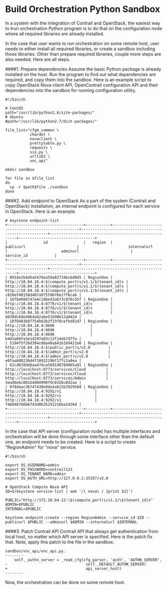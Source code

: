 # Build Orchestration Python Sandbox

In a system with the integration of Contrail and OpenStack, the easiest way to trun orchestration Python program is to do that on the configuration node where all required libraries are already installed.

In the case that user wants to run orchestration on some remote host, user needs to either install all required libraries, or create a sandbox including those libraries. Other than prepare required libraries, couple more steps are also needed. Here are all steps.

####1. Prepare dependencies
Assume the basic Python package is already installed on the host. Run the program to find out what dependencies are required, and copy them into the sandbox. Here is an example script to copy OpenStack Nova client API, OpenContrail configuration API and their dependencies into the sandbox for running configuration utility.
```
#!/bin/sh

# CentOS
path="/usr/lib/python2.6/site-packages/"
# Ubuntu
#path="/usr/lib/python2.7/dist-packages/"

file_list="cfgm_common \
           chardet \
           novaclient \
           prettytable.py \
           requests \
           six.py \
           urllib3 \
           vnc_api"

mkdir sandbox

for file in $file_list
do
  cp -r $path$file ./sandbox
done
```
####2. Add endpoint to OpenStack
As a part of the system (Contrail and OpenStack) installation, an internal endpoint is configured for each service in OpenStack. Here is an example.
```
# keystone endpoint-list
+----------------------------------+-----------+-------------------------------------------------------+-------------------------------------------------------+-------------------------------------------------------+----------------------------------+
|                id                |   region  |                       publicurl                       |                      internalurl                      |                        adminurl                       |            service_id            |
+----------------------------------+-----------+-------------------------------------------------------+-------------------------------------------------------+-------------------------------------------------------+----------------------------------+
| 091de2b4d6a547dea59a82734bcbd8d5 | RegionOne | http://10.84.18.4:$(compute_port)s/v1.1/$(tenant_id)s | http://10.84.18.4:$(compute_port)s/v1.1/$(tenant_id)s | http://10.84.18.4:$(compute_port)s/v1.1/$(tenant_id)s | c810ef40150d407a97559670e17f6ca6 |
| 16fbe604747a4c18bed3a673c076c55f | RegionOne |        http://10.84.18.4:8776/v1/$(tenant_id)s        |        http://10.84.18.4:8776/v1/$(tenant_id)s        |        http://10.84.18.4:8776/v1/$(tenant_id)s        | 4030dc6ded464a92abe51b98612a8424 |
| 18f0403b87754b62b3f23f0cefbd81d7 | RegionOne |                 http://10.84.18.4:9696                |                 http://10.84.18.4:9696                |                 http://10.84.18.4:9696                | b4d3a66fa3e14297a83c13f14eb7d7fa |
| 5194f5f26d394c88a40a841b169421e6 | RegionOne |         http://10.84.18.4:$(public_port)s/v2.0        |         http://10.84.18.4:$(admin_port)s/v2.0         |         http://10.84.18.4:$(admin_port)s/v2.0         | e0faa68023644f3892219bf17fc2a0ea |
| 62cd67ddd8aa47dca5691d0784065a91 | RegionOne |          http://localhost:8773/services/Cloud         |          http://localhost:8773/services/Cloud         |          http://localhost:8773/services/Admin         | 3eadbebc08164d60990f9c032bc0d2aa |
| 978deac36747439e9de4ab15b392958d | RegionOne |               http://10.84.18.4:9292/v1               |               http://10.84.18.4:9292/v1               |               http://10.84.18.4:9292/v1               | f46048766b6743d0b35291216ba2436d |
+----------------------------------+-----------+-------------------------------------------------------+-------------------------------------------------------+-------------------------------------------------------+----------------------------------+
```
In the case that API server (configuration node) has multiple interfaces and orchestration will be done through some interface other than the default one, an endpoint needs to be created. Here is a script to create "RegionAdmin" for "nova" service.
```
#!/bin/sh

export OS_USERNAME=admin
export OS_PASSWORD=contrail123
export OS_TENANT_NAME=admin
export OS_AUTH_URL=http://127.0.0.1:35357/v2.0

# OpenStack Compute Nova API
ID=$(keystone service-list | awk '/\ nova\ / {print $2}')

PUBLIC="http://172.18.64.12:\$(compute_port)s/v1.1/\$(tenant_id)s"
ADMIN=$PUBLIC
INTERNAL=$PUBLIC

keystone endpoint-create --region RegionAdmin --service_id $ID --publicurl $PUBLIC --adminurl $ADMIN --internalurl $INTERNAL

```

####3. Patch Contrail API
Contrail API that always get authentication from local host, no matter which API server is specified. Here is the patch fix that. Note, apply this patch to the file in the sandbox.
```
sandbox/vnc_api/vnc_api.py.
--------
    self._authn_server = _read_cfg(cfg_parser, 'auth', 'AUTHN_SERVER',
-                                   self._DEFAULT_AUTHN_SERVER)
+                                   api_server_host)
--------
```

Now, the orchestration can be done on some remote host.

